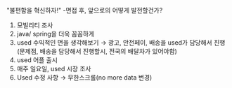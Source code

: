 
"불편함을 혁신하자!"
-면접 후, 앞으로의 어떻게 발전할건가?

 1) 모빌리티 조사 
 2) java/ spring을 더욱 꼼꼼하게
 3) used 수익적인 면을 생각해보기 → 광고, 안전페이, 배송을 used가 담당해서 진행(문제점, 배송을 담당해서 진행할시, 전국의 배달차가 있어야함)
 4) used 어플 출시
 5) 매주 일요일, used 시장 조사
 6) Used 수정 사항 → 무한스크롤(no more data 변경)
